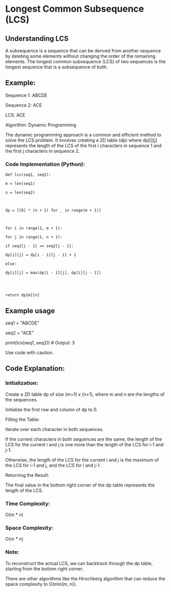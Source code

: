 
# Longest Common Subsequence (LCS)

## Understanding LCS

  

A subsequence is a sequence that can be derived from another sequence by deleting some elements without changing the order of the remaining elements. The longest common subsequence (LCS) of two sequences is the longest sequence that is a subsequence of both.

  

## Example:

  

Sequence 1: ABCDE

Sequence 2: ACE

LCS: ACE

Algorithm: Dynamic Programming

 
The dynamic programming approach is a common and efficient method to solve the LCS problem. It involves creating a 2D table (dp) where dp[i][j] represents the length of the LCS of the first i characters in sequence 1 and the first j characters in sequence 2.

  

### Code Implementation (Python):





    def lcs(seq1, seq2):
    
    m = len(seq1)
    
    n = len(seq2)
    
      
    
    dp = [[0] * (n + 1) for _ in range(m + 1)]
    
      
    
    for i in range(1, m + 1):
    
    for j in range(1, n + 1):
    
    if seq1[i - 1] == seq2[j - 1]:
    
    dp[i][j] = dp[i - 1][j - 1] + 1
    
    else:
    
    dp[i][j] = max(dp[i - 1][j], dp[i][j - 1])
    
      
      
    
    return dp[m][n]



  

## Example usage

seq1 = "ABCDE"

seq2 = "ACE"

print(lcs(seq1, seq2)) # Output: 3

Use code with caution.

  

## Code Explanation:

  

### Initialization:

  

Create a 2D table dp of size (m+1) x (n+1), where m and n are the lengths of the sequences.

Initialize the first row and column of dp to 0.

Filling the Table:

  

Iterate over each character in both sequences.

If the current characters in both sequences are the same, the length of the LCS for the current i and j is one more than the length of the LCS for i-1 and j-1.

Otherwise, the length of the LCS for the current i and j is the maximum of the LCS for i-1 and j, and the LCS for i and j-1.

Returning the Result:

  

The final value in the bottom right corner of the dp table represents the length of the LCS.

### Time Complexity: 
O(m * n)

### Space Complexity: 
O(m * n)

  

### Note:

  

To reconstruct the actual LCS, we can backtrack through the dp table, starting from the bottom right corner.

There are other algorithms like the Hirschberg algorithm that can reduce the space complexity to O(min(m, n)).